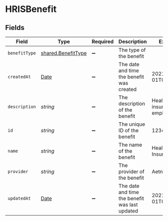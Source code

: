 # HRISBenefit


## Fields

| Field                                                                                         | Type                                                                                          | Required                                                                                      | Description                                                                                   | Example                                                                                       |
| --------------------------------------------------------------------------------------------- | --------------------------------------------------------------------------------------------- | --------------------------------------------------------------------------------------------- | --------------------------------------------------------------------------------------------- | --------------------------------------------------------------------------------------------- |
| `benefitType`                                                                                 | [shared.BenefitType](../../../sdk/models/shared/benefittype.md)                               | :heavy_minus_sign:                                                                            | The type of the benefit                                                                       |                                                                                               |
| `createdAt`                                                                                   | [Date](https://developer.mozilla.org/en-US/docs/Web/JavaScript/Reference/Global_Objects/Date) | :heavy_minus_sign:                                                                            | The date and time the benefit was created                                                     | 2021-01-01T00:00:00Z                                                                          |
| `description`                                                                                 | *string*                                                                                      | :heavy_minus_sign:                                                                            | The description of the benefit                                                                | Health insurance for employees                                                                |
| `id`                                                                                          | *string*                                                                                      | :heavy_minus_sign:                                                                            | The unique ID of the benefit                                                                  | 123456                                                                                        |
| `name`                                                                                        | *string*                                                                                      | :heavy_minus_sign:                                                                            | The name of the benefit                                                                       | Health Insurance                                                                              |
| `provider`                                                                                    | *string*                                                                                      | :heavy_minus_sign:                                                                            | The provider of the benefit                                                                   | Aetna                                                                                         |
| `updatedAt`                                                                                   | [Date](https://developer.mozilla.org/en-US/docs/Web/JavaScript/Reference/Global_Objects/Date) | :heavy_minus_sign:                                                                            | The date and time the benefit was last updated                                                | 2021-01-01T00:00:00Z                                                                          |